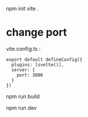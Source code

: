 npm init vite .


# change port

vite.config.ts :
```
export default defineConfig({
  plugins: [svelte()],
  server: {
    port: 3000
  }
})
```

npm run build

npm run dev

